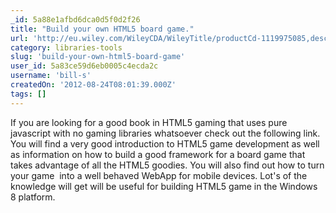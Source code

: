 ```yaml
---
_id: 5a88e1afbd6dca0d5f0d2f26
title: "Build your own HTML5 board game."
url: 'http://eu.wiley.com/WileyCDA/WileyTitle/productCd-1119975085,descCd-DOWNLOAD.html'
category: libraries-tools
slug: 'build-your-own-html5-board-game'
user_id: 5a83ce59d6eb0005c4ecda2c
username: 'bill-s'
createdOn: '2012-08-24T08:01:39.000Z'
tags: []
---
```


If you are looking for a good book in HTML5 gaming that uses pure javascript with no gaming libraries whatsoever check out the following link. You will find a very good introduction to HTML5 game development as well as information on how to build a good framework for a board game that takes advantage of all the HTML5 goodies. You will also find out how to turn your game  into a well behaved WebApp for mobile devices. Lot's of the knowledge will get will be useful for building HTML5 game in the Windows 8 platform.
